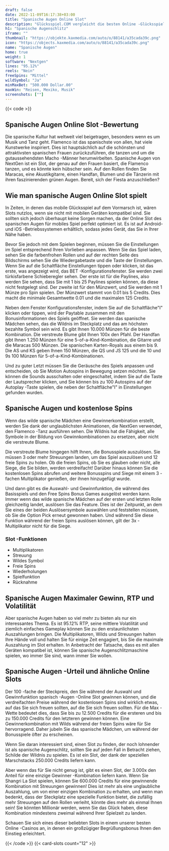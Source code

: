 ```yaml
---
draft: false
date: 2022-11-09T16:17:38+03:00
title: "Spanische Augen Online Slot"
description: "Glücksspiel.COM vergleicht die besten Online -Glücksspiel -Sites und -spiele der Kanada.  Unabhängige Produktbewertungen und exklusive Anmeldeangebote. Jetzt spielen!"
h1: "Spanische Augenschlitz"
iframe: ""
thumbnail: "https://objekte.kaxmedia.com/auto/o/88141/a35cada39c.png"
icon: "https://objects.kaxmedia.com/auto/o/88141/a35cada39c.png"
name: "Spanische Augen"
home: true
weight: 1
software: "Nextgen"
lines: "95.12%"
reels: "Nein"
freeSpins: "Mittel"
wildSymbol: "Ja"
minMaxBet: "500.000 Dollar.00"
maxWin: "Reisen, Mexiko, Musik"
screenshots: [""]
---
```


{{< code >}}<h2>Spanische Augen Online Slot -Bewertung</h2><p>Die spanische Kultur hat weltweit viel beigetragen, besonders wenn es um Musik und Tanz geht. Flamenco ist das spanischste von allen, hat viele Kunstwerke inspiriert. Dies ist hauptsächlich auf die schönsten und attraktivsten spanischen Frauen zurückzuführen, die tanzen und um die gutaussehendsten Macho -Männer herumwirbelten. Spanische Augen von NextGen ist ein Slot, der genau auf den Frauen basiert, die Flamenco tanzen, und es könnte kein hübscher sein. Auf den Rollen finden Sie Maracas, eine Akustikgitarre, einen Handfan, Blumen und die Tänzerin mit ihren faszinierenden grünen Augen. Bereit, sich der Fiesta anzuschließen?</p><h2>Wie man spanische Augen Online Slot spielt</h2><p>In Zeiten, in denen das mobile Glücksspiel auf dem Vormarsch ist, wären Slots nutzlos, wenn sie nicht mit mobilen Geräten kompatibel sind. Sie sollten sich jedoch überhaupt keine Sorgen machen, da der Online Slot des spanischen Augen für mobiles Spiel perfekt optimiert ist. Es ist auf Android- und iOS -Betriebssystemen erhältlich, sodass jedes Gerät, das Sie in Ihrer Nähe haben.</p><p>Bevor Sie jedoch mit dem Spielen beginnen, müssen Sie die Einstellungen im Spiel entsprechend Ihren Vorlieben anpassen. Wenn Sie das Spiel laden, sehen Sie die farbenfrohen Rollen und auf der rechten Seite des Bildschirms sehen Sie die Wiedergabetaste und die Taste der Einstellungen. Wenn Sie auf die Schaltfläche Einstellungen tippen oder klicken, ist das erste, was angezeigt wird, das BET -Konfigurationsfenster. Sie werden zwei türkisfarbene Schieberegler sehen. Der erste ist für die Paylines, also werden Sie sehen, dass Sie mit 1 bis 25 Paylines spielen können, da diese nicht festgelegt sind. Der zweite ist für den Münzwert, und Sie werden mit 1 Münze pro Spin spielen. Der Münzwert stammt von 0.01 bis 5 Credits. Dies macht die minimale Gesamtwette 0.01 und die maximalen 125 Credits.</p><p>Neben dem Fenster Konfigurationsfenster, indem Sie auf die Schaltfläche"I" klicken oder tippen, wird der Paytable zusammen mit den Bonusinformationen des Spiels geöffnet. Sie werden das spanische Mädchen sehen, das die Wildnis im Steckplatz und das am höchsten bezahlte Symbol sein wird. Es gibt Ihnen 10.000 Münzen für die beste Kombination. Die verstreute Blume gibt Ihnen 100x den Pfahl. Der Handfan gibt Ihnen 1.250 Münzen für eine 5-of-a-Kind-Kombination, die Gitarre und die Maracas 500 Münzen. Die spanischen Karten-Royals aus einem bis 9. Die AS und KS geben Ihnen 150 Münzen, die QS und JS 125 und die 10 und 9s 100 Münzen für 5-of-a-Kind-Kombinationen.</p><p>Und zu guter Letzt müssen Sie die Geräusche des Spiels anpassen und entscheiden, ob Sie Motion Autospins in Bewegung setzen möchten. Sie können die Sounds ausschalten oder eingeschaltet, indem Sie auf die Taste der Lautsprecher klicken, und Sie können bis zu 100 Autospins auf der Autoplay -Taste spielen, die neben der Schaltfläche"I" in Einstellungen gefunden wurden.</p><h2>Spanische Augen und kostenlose Spins</h2><p>Wenn das wilde spanische Mädchen eine Gewinnerkombination erstellt, werden Sie dank der unglaublichsten Animationen, die NextGen verwendet, den Flamenco -Tanz ausführen sehen. Die Wildnis hat die Fähigkeit, alle Symbole in der Bildung von Gewinnkombinationen zu ersetzen, aber nicht die verstreute Blume.</p><p>Die verstreute Blume hingegen hilft Ihnen, die Bonusspiele auszulösen. Sie müssen 3 oder mehr Streuungen landen, um das Spiel auszulösen und 12 freie Spins zu holen. Ob die freien Spins, ob Sie es glauben oder nicht, alle Siege, die Sie bilden, werden verdreifacht! Darüber hinaus können Sie die kostenlosen Spins abrufen und weitere Bonusspins und Siege mit einem 3 -fachen Multiplikator genießen, der ihnen hinzugefügt wurde.</p><p>Und dann gibt es die Auswahl- und Gewinnfunktion, die während des Basisspiels und den Free Spins Bonus Games ausgelöst werden kann. Immer wenn das wilde spanische Mädchen auf der ersten und letzten Rolle gleichzeitig landet, auslösen Sie das Feature. Dies ist der Zeitpunkt, an dem Sie eines der beiden Auslösersymbole auswählen und feststellen müssen, ob Sie die Option Pick erneut gewonnen haben. Und während Sie diese Funktion während der freien Spins auslösen können, gilt der 3x -Multiplikator nicht für die Siege.</p><h3>
Slot -Funktionen</h3><ul>
<li></span>
Multiplikatoren</li>
<li></span>
Streuung</li>
<li></span>
Wildes Symbol</li>
<li></span>
Freie Spins</li>
<li></span>
Wiederholungen</li>
<li></span>
Spielfunktion</li>
<li></span>
Rücknahme</li></ul><h2>Spanische Augen Maximaler Gewinn, RTP und Volatilität</h2><p>Aber spanische Augen haben so viel mehr zu bieten als nur ein interessantes Thema. Es ist 95.12% RTP, seine mittlere Volatilität und ziemlich einfaches Gameplay können Sie zu den erstaunlichsten Auszahlungen bringen. Die Multiplikatoren, Wilds und Streuungen halten Ihre Hände voll und halten Sie für einige Zeit engagiert, bis Sie die maximale Auszahlung im Slot erhalten. In Anbetracht der Tatsache, dass es mit allen Geräten kompatibel ist, können Sie spanische Augenschlitzmaschine spielen, wo immer Sie sind, wann immer Sie wollen.</p><h2>Spanische Augen -Urteil und ähnliche Online Slots</h2><p>Der 100 -fache der Steckpreis, den Sie während der Auswahl und Gewinnfunktion spanisch -Augen -Online Slot gewinnen können, und die verdreifachten Preise während der kostenlosen Spins sind wirklich etwas, auf das Sie sich freuen sollten, auf die Sie sich freuen sollten. Für die Max -Wette bedeutet dies, dass Sie bis zu 12.500 Credits für die ersteren und bis zu 150.000 Credits für den letzteren gewinnen können. Eine Gewinnerkombination mit Wilds während der freien Spins wäre für Sie hervorragend. Daher jubeln Sie das spanische Mädchen, um während der Bonusspiele öfter zu erscheinen.</p><p>Wenn Sie daran interessiert sind, einen Slot zu finden, der noch lohnender ist als spanische Augenschlitz, sollten Sie auf jeden Fall in Betracht ziehen, Schilde der Wildnis zu spielen. Es ist ein Slot, der dank der speziellen Marschstacks 250.000 Credits liefern kann.</p><p>Aber wenn das für Sie nicht genug ist, gibt es einen Slot, der 3.000x den Anteil für eine einzige Gewinner -Kombination liefern kann. Wenn Sie Shangri La Slot spielen, können Sie 600.000 Credits für eine gewinnende Kombination mit Streuungen gewinnen! Dies ist mehr als eine unglaubliche Auszahlung, um von einer einzigen Kombination zu erhalten, und wenn man bedenkt, dass der Steckplatz eine spezielle Funktion bietet, die zufällig mehr Streuungen auf den Rollen verleiht, könnte dies mehr als einmal Ihnen sein! Sie könnten Millionär werden, wenn Sie das Glück haben, diese Kombination mindestens zweimal während Ihrer Spielzeit zu landen.</p><p>Schauen Sie sich eines dieser beliebten Slots in einem unserer besten Online -Casinos an, in denen ein großzügiger Begrüßungsbonus Ihnen den Einstieg erleichtert.</p>{{< /code >}}
 {{< card-slots count="12" >}}